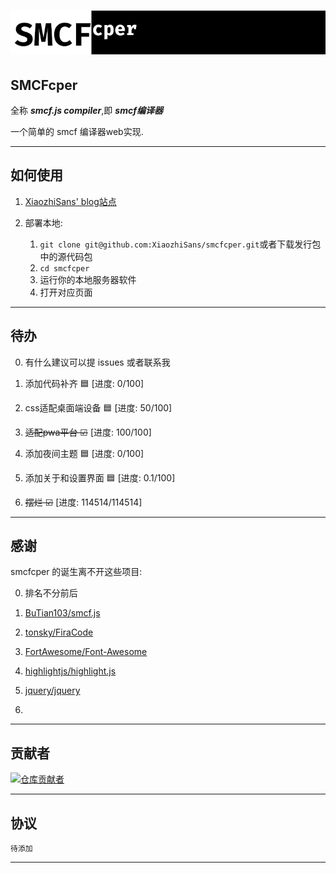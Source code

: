 #  ![smcfcpertab](assets/images/smcfcper.tab.png)

##  SMCFcper

全称 ***smcf.js compiler***,即 ***smcf编译器***

一个简单的 smcf 编译器web实现.

---

## 如何使用

1. [XiaozhiSans' blog站点](https://xiaozhisans.github.io/smcfcper/)

2. 部署本地:

   1. `git clone git@github.com:XiaozhiSans/smcfcper.git`或者下载发行包中的源代码包
   2. `cd smcfcper`
   3. 运行你的本地服务器软件
   4. 打开对应页面
   
---
## 待办


0. 有什么建议可以提 issues 或者联系我

1. 添加代码补齐 🟦 [进度: 0/100]
2. css适配桌面端设备 🟦 [进度: 50/100]
3. ~~适配pwa平台 ☑~~ [进度: 100/100]
4. 添加夜间主题 🟦 [进度: 0/100]
5. 添加关于和设置界面 🟦 [进度: 0.1/100]
6. ~~摆烂 ☑~~ [进度: 114514/114514]

---

## 感谢

smcfcper 的诞生离不开这些项目:

0. 排名不分前后

1. [BuTian103/smcf.js](https://github.com/BuTian103/smcf.js)
2. [tonsky/FiraCode](https://github.com/tonsky/FiraCode)
3. [FortAwesome/Font-Awesome](https://github.com/FortAwesome/Font-Awesome)
4. [highlightjs/highlight.js](https://github.com/highlightjs/highlight.js)
5. [jquery/jquery](https://github.com/jquery/jquery)
6. 

---

## 贡献者

[![仓库贡献者](https://contrib.rocks/image?repo=XiaozhiSans/smcfcper)](https://github.com/XiaozhiSans/smcfcper/graphs/contributors)

---

## 协议

`待添加`

---
